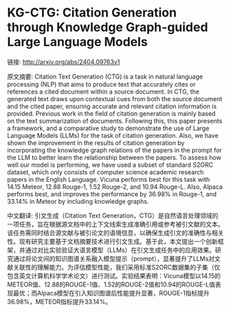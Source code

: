 # KG-CTG: Citation Generation through Knowledge Graph-guided Large Language Models

链接: http://arxiv.org/abs/2404.09763v1

原文摘要:
Citation Text Generation (CTG) is a task in natural language processing (NLP)
that aims to produce text that accurately cites or references a cited document
within a source document. In CTG, the generated text draws upon contextual cues
from both the source document and the cited paper, ensuring accurate and
relevant citation information is provided. Previous work in the field of
citation generation is mainly based on the text summarization of documents.
Following this, this paper presents a framework, and a comparative study to
demonstrate the use of Large Language Models (LLMs) for the task of citation
generation. Also, we have shown the improvement in the results of citation
generation by incorporating the knowledge graph relations of the papers in the
prompt for the LLM to better learn the relationship between the papers. To
assess how well our model is performing, we have used a subset of standard
S2ORC dataset, which only consists of computer science academic research papers
in the English Language. Vicuna performs best for this task with 14.15 Meteor,
12.88 Rouge-1, 1.52 Rouge-2, and 10.94 Rouge-L. Also, Alpaca performs best, and
improves the performance by 36.98% in Rouge-1, and 33.14% in Meteor by
including knowledge graphs.

中文翻译:
引文生成（Citation Text Generation，CTG）是自然语言处理领域的一项任务，旨在根据源文档中的上下文线索生成准确引用或参考被引文献的文本。该任务需同时结合源文献与被引论文的语境信息，以确保生成引文的准确性与相关性。现有研究主要基于文档摘要技术进行引文生成。基于此，本文提出一个创新框架，并通过对比实验验证大语言模型（LLMs）在引文生成任务中的应用效果。研究通过将论文间的知识图谱关系融入模型提示（prompt），显著提升了LLMs对文献关联性的理解能力。为评估模型性能，我们采用标准S2ORC数据集的子集（仅包含英文计算机科学学术论文）进行测试。实验结果表明：Vicuna模型以14.15的METEOR值、12.88的ROUGE-1值、1.52的ROUGE-2值和10.94的ROUGE-L值表现最优；而Alpaca模型在引入知识图谱后性能提升显著，ROUGE-1指标提升36.98%，METEOR指标提升33.14%。
